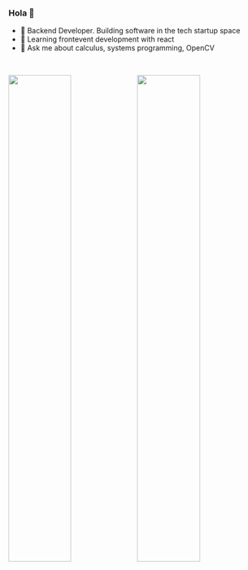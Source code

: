 ### Hola 👋

- 🔭 Backend Developer. Building software in the tech startup space
- 🌱 Learning frontevent development with react
- 💬 Ask me about calculus, systems programming, OpenCV

<br/>
<p align="left">
  <img width="49.5%" src="https://github-readme-stats.vercel.app/api?username=astradus&show_icons=true&theme=nord&hide_border=true" />
    <img width="49.5%" src="https://github-readme-streak-stats.herokuapp.com/?user=astradus&theme=nord&hide_border=true" />
  </a>
</p>
<br>
